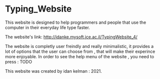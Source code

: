# Typing_Website

This website is designed to help programmers and people that use the computer
in their everyday life type faster. 


The website's link:  http://idanke.mysoft.jce.ac.il/TypingWebsite_4/

The website is completly user freindly and really minimalistic, it provides 
a lot of options that the user can choose from , that will make their 
experince more enjoyable.
In order to see the help menu of the website , you need to press : TODO

This website was created by idan kelman : 2021. 
 

